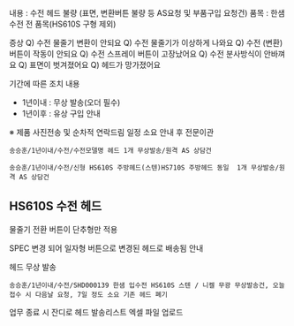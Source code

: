 내용 : 수전 헤드 불량 (표면, 변환버튼 불량 등 AS요청 및 부품구입 요청건)
품목 : 한샘 수전 전 품목(HS610S 구형 제외)

증상
Q) 수전 물줄기 변환이 안되요
Q) 수전 물줄기가 이상하게 나와요
Q) 수전 (변환)버튼이 작동이 안되요
Q) 수전 스프레이 버튼이 고장났어요
Q) 수전 분사방식이 안바껴요
Q) 표면이 벗겨졌어요
Q) 헤드가 망가졌어요

기간에 따른 조치 내용
- 1년이내 : 무상 발송(오더 필수)
- 1년이후 : 유상 구입 안내

※ 제품 사진전송 및 순차적 연락드림 일정 소요 안내 후 전문이관

```
송승훈/1년이내/수전/수전모델명 헤드 1개 무상발송/원격 AS 상담건
```
```
송승훈/1년이내/수전/신형 HS610S 주방헤드(스텐)HS710S 주방헤드 동일  1개 무상발송/원격 AS 상담건
```

## HS610S 수전 헤드
물줄기 전환 버튼이 단추형만 적용

SPEC 변경 되어 일자형 버튼으로 변경된 헤드로 배송됨 안내

헤드 무상 발송

```
송승훈/1년이내/수전/SHD000139 한샘 입수전 HS610S 스텐 / 니켈 무광 무상발송건, 오늘 접수 시 다음날 요청, 7일 정도 소요 기존 헤드 폐기
```

업무 종료 시 잔디로 헤드 발송리스트 엑셀 파일 업로드 